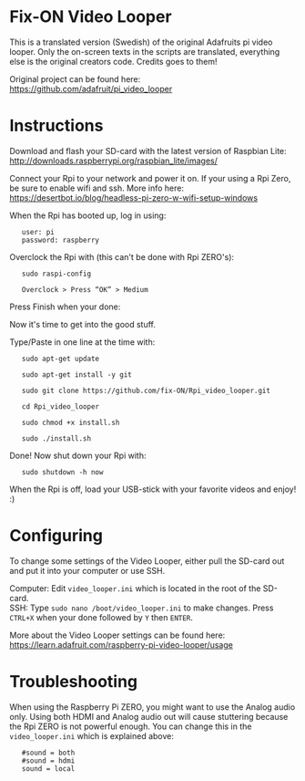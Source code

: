 
 
 
# Fix-ON Video Looper
This is a translated version (Swedish) of the original Adafruits pi video looper. Only the on-screen texts in the scripts are translated, everything else is the original creators code. Credits goes to them!

Original project can be found here: https://github.com/adafruit/pi_video_looper

# Instructions

Download and flash your SD-card with the latest version of Raspbian Lite: http://downloads.raspberrypi.org/raspbian_lite/images/

Connect your Rpi to your network and power it on. If your using a Rpi Zero, be sure to enable wifi and ssh. More info here: https://desertbot.io/blog/headless-pi-zero-w-wifi-setup-windows 

When the Rpi has booted up, log in using:

       user: pi
       password: raspberry 

Overclock the Rpi with (this can't be done with Rpi ZERO's):

       sudo raspi-config
    
       Overclock > Press “OK” > Medium
       
Press Finish when your done:

Now it's time to get into the good stuff. 

Type/Paste in one line at the time with: 

       sudo apt-get update
       
       sudo apt-get install -y git
       
       sudo git clone https://github.com/fix-ON/Rpi_video_looper.git
       
       cd Rpi_video_looper
       
       sudo chmod +x install.sh
       
       sudo ./install.sh
Done!
Now shut down your Rpi with:

       sudo shutdown -h now
       
When the Rpi is off, load your USB-stick with your favorite videos and enjoy! :)


# Configuring

To change some settings of the Video Looper, either pull the SD-card out and put it into your computer or use SSH.

Computer: 
Edit `video_looper.ini` which is located in the root of the SD-card.
<br>SSH:
Type `sudo nano /boot/video_looper.ini` to make changes. Press `CTRL+X` when your done followed by `Y` then `ENTER`.

More about the Video Looper settings can be found here: https://learn.adafruit.com/raspberry-pi-video-looper/usage
       
       
# Troubleshooting

When using the Raspberry Pi ZERO, you might want to use the Analog audio only. Using both HDMI and Analog audio out will cause stuttering because the Rpi ZERO is not powerful enough. You can change this in the `video_looper.ini` which is explained above:

       #sound = both
       #sound = hdmi
       sound = local













